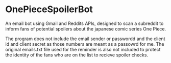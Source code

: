 # OnePieceSpoilerBot
An email bot using Gmail and Reddits APIs, designed to scan a subreddit to inform fans of potential spoilers about the japanese comic series One Piece.

The program does not include the email sender or passwordd and the client id and client secret as those numbers are meant as a passowrd for me. The original emails.txt file used for the reminder is also not included to protect the identity of the fans who are on the list to recieve spoiler checks.
